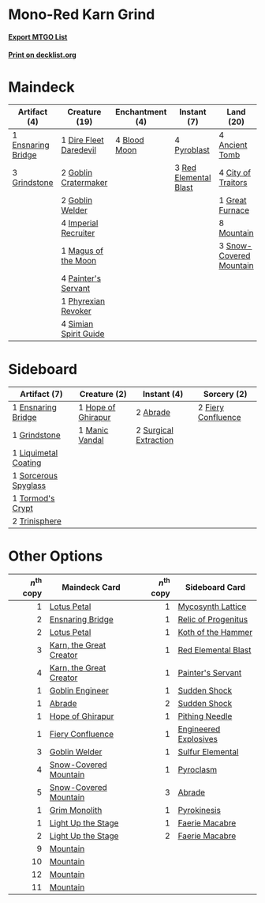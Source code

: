 # Mono-Red Karn Grind

#### [Export MTGO List](../collection/Mono-Red%20Karn%20Grind/Mono-Red%20Karn%20Grind.txt)
#### [Print on decklist.org](http://decklist.org/?deckmain=4%09Ancient%20Tomb%0A4%09Blood%20Moon%0A1%09Chandra,%20Pyromaster%0A2%09Chandra,%20Torch%20of%20Defiance%0A4%09City%20of%20Traitors%0A1%09Dire%20Fleet%20Daredevil%0A1%09Ensnaring%20Bridge%0A2%09Goblin%20Cratermaker%0A2%09Goblin%20Welder%0A1%09Great%20Furnace%0A3%09Grindstone%0A4%09Imperial%20Recruiter%0A1%09Karn,%20Scion%20of%20Urza%0A2%09Karn,%20the%20Great%20Creator%0A1%09Magus%20of%20the%20Moon%0A8%09Mountain%0A4%09Painter's%20Servant%0A1%09Phyrexian%20Revoker%0A4%09Pyroblast%0A3%09Red%20Elemental%20Blast%0A4%09Simian%20Spirit%20Guide%0A3%09Snow-Covered%20Mountain&deckside=2%09Abrade%0A1%09Ensnaring%20Bridge%0A2%09Fiery%20Confluence%0A1%09Grindstone%0A1%09Hope%20of%20Ghirapur%0A1%09Liquimetal%20Coating%0A1%09Manic%20Vandal%0A1%09Sorcerous%20Spyglass%0A2%09Surgical%20Extraction%0A1%09Tormod's%20Crypt%0A2%09Trinisphere)
# Maindeck

|                                        Artifact (4)                                        |                                          Creature (19)                                          |                                   Enchantment (4)                                    |                                         Instant (7)                                         |                                            Land (20)                                             |                                           Planeswalker (6)                                            |
|--------------------------------------------------------------------------------------------|-------------------------------------------------------------------------------------------------|--------------------------------------------------------------------------------------|---------------------------------------------------------------------------------------------|--------------------------------------------------------------------------------------------------|-------------------------------------------------------------------------------------------------------|
|1 [Ensnaring Bridge](http://gatherer.wizards.com/Pages/Card/Details.aspx?multiverseid=15866)|1 [Dire Fleet Daredevil](http://gatherer.wizards.com/Pages/Card/Details.aspx?multiverseid=439756)|4 [Blood Moon](http://gatherer.wizards.com/Pages/Card/Details.aspx?multiverseid=45386)|4 [Pyroblast](http://gatherer.wizards.com/Pages/Card/Details.aspx?multiverseid=4083)         |4 [Ancient Tomb](http://gatherer.wizards.com/Pages/Card/Details.aspx?multiverseid=409567)         |1 [Chandra, Pyromaster](http://gatherer.wizards.com/Pages/Card/Details.aspx?multiverseid=430581)       |
|3 [Grindstone](http://gatherer.wizards.com/Pages/Card/Details.aspx?multiverseid=425810)     |2 [Goblin Cratermaker](http://gatherer.wizards.com/Pages/Card/Details.aspx?multiverseid=452853)  |                                                                                      |3 [Red Elemental Blast](http://gatherer.wizards.com/Pages/Card/Details.aspx?multiverseid=814)|4 [City of Traitors](http://gatherer.wizards.com/Pages/Card/Details.aspx?multiverseid=6168)       |2 [Chandra, Torch of Defiance](http://gatherer.wizards.com/Pages/Card/Details.aspx?multiverseid=417683)|
|                                                                                            |2 [Goblin Welder](http://gatherer.wizards.com/Pages/Card/Details.aspx?multiverseid=389537)       |                                                                                      |                                                                                             |1 [Great Furnace](http://gatherer.wizards.com/Pages/Card/Details.aspx?multiverseid=389542)        |1 [Karn, Scion of Urza](http://gatherer.wizards.com/Pages/Card/Details.aspx?multiverseid=442889)       |
|                                                                                            |4 [Imperial Recruiter](http://gatherer.wizards.com/Pages/Card/Details.aspx?multiverseid=442125)  |                                                                                      |                                                                                             |8 [Mountain](http://gatherer.wizards.com/Pages/Card/Details.aspx?multiverseid=439859)             |2 [Karn, the Great Creator](http://gatherer.wizards.com/Pages/Card/Details.aspx?multiverseid=460928)   |
|                                                                                            |1 [Magus of the Moon](http://gatherer.wizards.com/Pages/Card/Details.aspx?multiverseid=136152)   |                                                                                      |                                                                                             |3 [Snow-Covered Mountain](http://gatherer.wizards.com/Pages/Card/Details.aspx?multiverseid=121233)|                                                                                                       |
|                                                                                            |4 [Painter's Servant](http://gatherer.wizards.com/Pages/Card/Details.aspx?multiverseid=420607)   |                                                                                      |                                                                                             |                                                                                                  |                                                                                                       |
|                                                                                            |1 [Phyrexian Revoker](http://gatherer.wizards.com/Pages/Card/Details.aspx?multiverseid=383343)   |                                                                                      |                                                                                             |                                                                                                  |                                                                                                       |
|                                                                                            |4 [Simian Spirit Guide](http://gatherer.wizards.com/Pages/Card/Details.aspx?multiverseid=442137) |                                                                                      |                                                                                             |                                                                                                  |                                                                                                       |


# Sideboard

|                                         Artifact (7)                                          |                                        Creature (2)                                         |                                          Instant (4)                                           |                                         Sorcery (2)                                         |
|-----------------------------------------------------------------------------------------------|---------------------------------------------------------------------------------------------|------------------------------------------------------------------------------------------------|---------------------------------------------------------------------------------------------|
|1 [Ensnaring Bridge](http://gatherer.wizards.com/Pages/Card/Details.aspx?multiverseid=15866)   |1 [Hope of Ghirapur](http://gatherer.wizards.com/Pages/Card/Details.aspx?multiverseid=423821)|2 [Abrade](http://gatherer.wizards.com/Pages/Card/Details.aspx?multiverseid=430772)             |2 [Fiery Confluence](http://gatherer.wizards.com/Pages/Card/Details.aspx?multiverseid=405230)|
|1 [Grindstone](http://gatherer.wizards.com/Pages/Card/Details.aspx?multiverseid=425810)        |1 [Manic Vandal](http://gatherer.wizards.com/Pages/Card/Details.aspx?multiverseid=208007)    |2 [Surgical Extraction](http://gatherer.wizards.com/Pages/Card/Details.aspx?multiverseid=397706)|                                                                                             |
|1 [Liquimetal Coating](http://gatherer.wizards.com/Pages/Card/Details.aspx?multiverseid=389578)|                                                                                             |                                                                                                |                                                                                             |
|1 [Sorcerous Spyglass](http://gatherer.wizards.com/Pages/Card/Details.aspx?multiverseid=435407)|                                                                                             |                                                                                                |                                                                                             |
|1 [Tormod's Crypt](http://gatherer.wizards.com/Pages/Card/Details.aspx?multiverseid=389723)    |                                                                                             |                                                                                                |                                                                                             |
|2 [Trinisphere](http://gatherer.wizards.com/Pages/Card/Details.aspx?multiverseid=43545)        |                                                                                             |                                                                                                |                                                                                             |


# Other Options

|*n*<sup>th</sup> copy|                                          Maindeck Card                                           |*n*<sup>th</sup> copy|                                        Sideboard Card                                         |
|--------------------:|--------------------------------------------------------------------------------------------------|--------------------:|-----------------------------------------------------------------------------------------------|
|                    1|[Lotus Petal](http://gatherer.wizards.com/Pages/Card/Details.aspx?multiverseid=420602)            |                    1|[Mycosynth Lattice](http://gatherer.wizards.com/Pages/Card/Details.aspx?multiverseid=446209)   |
|                    2|[Ensnaring Bridge](http://gatherer.wizards.com/Pages/Card/Details.aspx?multiverseid=15866)        |                    1|[Relic of Progenitus](http://gatherer.wizards.com/Pages/Card/Details.aspx?multiverseid=174824) |
|                    2|[Lotus Petal](http://gatherer.wizards.com/Pages/Card/Details.aspx?multiverseid=420602)            |                    1|[Koth of the Hammer](http://gatherer.wizards.com/Pages/Card/Details.aspx?multiverseid=266362)  |
|                    3|[Karn, the Great Creator](http://gatherer.wizards.com/Pages/Card/Details.aspx?multiverseid=460928)|                    1|[Red Elemental Blast](http://gatherer.wizards.com/Pages/Card/Details.aspx?multiverseid=814)    |
|                    4|[Karn, the Great Creator](http://gatherer.wizards.com/Pages/Card/Details.aspx?multiverseid=460928)|                    1|[Painter's Servant](http://gatherer.wizards.com/Pages/Card/Details.aspx?multiverseid=420607)   |
|                    1|[Goblin Engineer](http://gatherer.wizards.com/Pages/Card/Details.aspx?multiverseid=464077)        |                    1|[Sudden Shock](http://gatherer.wizards.com/Pages/Card/Details.aspx?multiverseid=370388)        |
|                    1|[Abrade](http://gatherer.wizards.com/Pages/Card/Details.aspx?multiverseid=430772)                 |                    2|[Sudden Shock](http://gatherer.wizards.com/Pages/Card/Details.aspx?multiverseid=370388)        |
|                    1|[Hope of Ghirapur](http://gatherer.wizards.com/Pages/Card/Details.aspx?multiverseid=423821)       |                    1|[Pithing Needle](http://gatherer.wizards.com/Pages/Card/Details.aspx?multiverseid=129526)      |
|                    1|[Fiery Confluence](http://gatherer.wizards.com/Pages/Card/Details.aspx?multiverseid=405230)       |                    1|[Engineered Explosives](http://gatherer.wizards.com/Pages/Card/Details.aspx?multiverseid=50139)|
|                    3|[Goblin Welder](http://gatherer.wizards.com/Pages/Card/Details.aspx?multiverseid=389537)          |                    1|[Sulfur Elemental](http://gatherer.wizards.com/Pages/Card/Details.aspx?multiverseid=122416)    |
|                    4|[Snow-Covered Mountain](http://gatherer.wizards.com/Pages/Card/Details.aspx?multiverseid=121233)  |                    1|[Pyroclasm](http://gatherer.wizards.com/Pages/Card/Details.aspx?multiverseid=129801)           |
|                    5|[Snow-Covered Mountain](http://gatherer.wizards.com/Pages/Card/Details.aspx?multiverseid=121233)  |                    3|[Abrade](http://gatherer.wizards.com/Pages/Card/Details.aspx?multiverseid=430772)              |
|                    1|[Grim Monolith](http://gatherer.wizards.com/Pages/Card/Details.aspx?multiverseid=12626)           |                    1|[Pyrokinesis](http://gatherer.wizards.com/Pages/Card/Details.aspx?multiverseid=3180)           |
|                    1|[Light Up the Stage](http://gatherer.wizards.com/Pages/Card/Details.aspx?multiverseid=457251)     |                    1|[Faerie Macabre](http://gatherer.wizards.com/Pages/Card/Details.aspx?multiverseid=201822)      |
|                    2|[Light Up the Stage](http://gatherer.wizards.com/Pages/Card/Details.aspx?multiverseid=457251)     |                    2|[Faerie Macabre](http://gatherer.wizards.com/Pages/Card/Details.aspx?multiverseid=201822)      |
|                    9|[Mountain](http://gatherer.wizards.com/Pages/Card/Details.aspx?multiverseid=439859)               |                     |                                                                                               |
|                   10|[Mountain](http://gatherer.wizards.com/Pages/Card/Details.aspx?multiverseid=439859)               |                     |                                                                                               |
|                   12|[Mountain](http://gatherer.wizards.com/Pages/Card/Details.aspx?multiverseid=439859)               |                     |                                                                                               |
|                   11|[Mountain](http://gatherer.wizards.com/Pages/Card/Details.aspx?multiverseid=439859)               |                     |                                                                                               |

